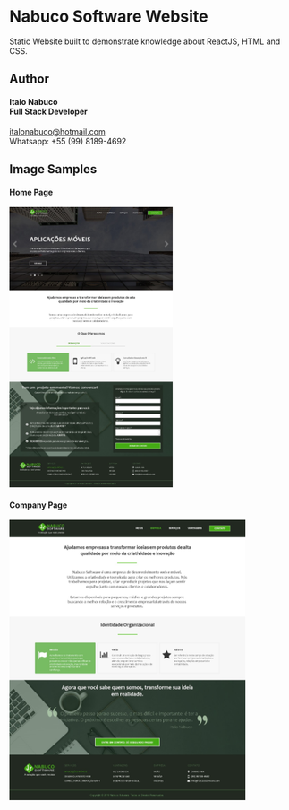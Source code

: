 # Nabuco Software Website

Static Website built to demonstrate knowledge about ReactJS, HTML and CSS.

## Author

#### Italo Nabuco<br>Full Stack Developer<br>
italonabuco@hotmail.com<br>
Whatsapp: +55 (99) 8189-4692<br>

## Image Samples

#### Home Page
<img src="https://github.com/italonabuco/ns-website/blob/master/image-samples/ns-sample-1.jpeg" height="500">

#### Company Page
<img src="https://github.com/italonabuco/ns-website/blob/master/image-samples/ns-sample-2.jpeg" height="500">
